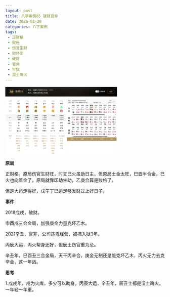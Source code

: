 ```yaml
---
layout: post
title: 八字案例85 破财官非
date: 2025-01-20
categories: 八字案例
tags:
 - 正财格
 - 败格
 - 伤官生财
 - 财坏印
 - 破财
 - 官非
 - 牢狱
 - 湿土晦火
---
```


<img src="/images/bazi-example/bazi-example-85.PNG" width="70%">

**原局**

正财格。原局伤官生财旺，时支巳火虽助日主，但原局土金太旺，巳酉半合金，巳火也向着金了。原局就靠印劫生助，乙庚合算是败格了。

但是大运走得好，戊午丁巳运足够发财过上好日子。

**事件**

2018戊戌，破财。

申酉戌三会金局，加强庚金力量克坏乙木。

2021辛丑，官非，公司违规经营，被捕入狱3年。

丙辰大运，丙火帮身还好，但辰土伤官重为忌。

辛丑年，巳酉丑三合金局，天干丙辛合，庚金无制还是能克坏乙木，丙火无力去克辛金，这一年凶。
	
**思考**	

1.戊戌年，戌为火库，多少可以助身。丙辰大运，辛丑年，辰丑土都是湿土晦火。一年轻一年重。
